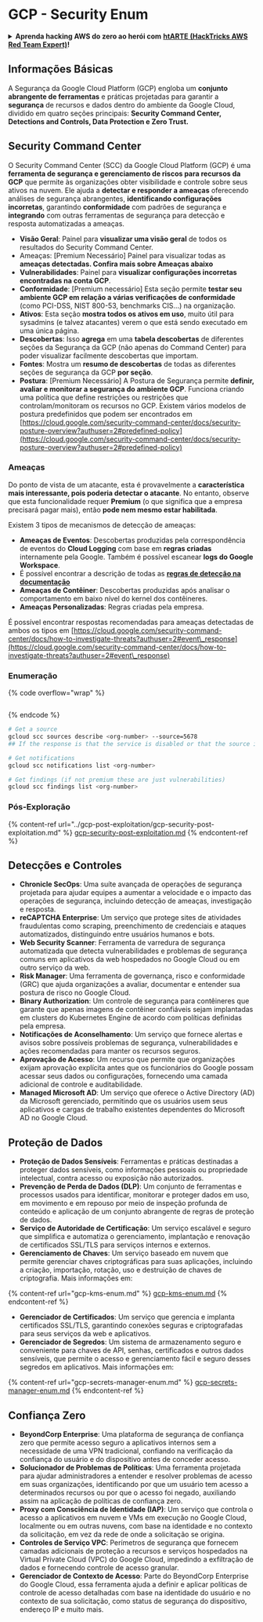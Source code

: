 # GCP - Security Enum

<details>

<summary><strong>Aprenda hacking AWS do zero ao herói com</strong> <a href="https://training.hacktricks.xyz/courses/arte"><strong>htARTE (HackTricks AWS Red Team Expert)</strong></a><strong>!</strong></summary>

Outras maneiras de apoiar o HackTricks:

* Se você quiser ver sua **empresa anunciada no HackTricks** ou **baixar o HackTricks em PDF** Confira os [**PLANOS DE ASSINATURA**](https://github.com/sponsors/carlospolop)!
* Adquira o [**swag oficial PEASS & HackTricks**](https://peass.creator-spring.com)
* Descubra [**A Família PEASS**](https://opensea.io/collection/the-peass-family), nossa coleção exclusiva de [**NFTs**](https://opensea.io/collection/the-peass-family)
* **Junte-se ao** 💬 [**grupo Discord**](https://discord.gg/hRep4RUj7f) ou ao [**grupo telegram**](https://t.me/peass) ou **siga-nos** no **Twitter** 🐦 [**@hacktricks\_live**](https://twitter.com/hacktricks\_live)**.**
* **Compartilhe seus truques de hacking enviando PRs para os** [**HackTricks**](https://github.com/carlospolop/hacktricks) e [**HackTricks Cloud**](https://github.com/carlospolop/hacktricks-cloud) repositórios do github.

</details>

## Informações Básicas

A Segurança da Google Cloud Platform (GCP) engloba um **conjunto abrangente de ferramentas** e práticas projetadas para garantir a **segurança** de recursos e dados dentro do ambiente da Google Cloud, dividido em quatro seções principais: **Security Command Center, Detections and Controls, Data Protection e Zero Trust.**

## **Security Command Center**

O Security Command Center (SCC) da Google Cloud Platform (GCP) é uma **ferramenta de segurança e gerenciamento de riscos para recursos da GCP** que permite às organizações obter visibilidade e controle sobre seus ativos na nuvem. Ele ajuda a **detectar e responder a ameaças** oferecendo análises de segurança abrangentes, **identificando configurações incorretas**, garantindo **conformidade** com padrões de segurança e **integrando** com outras ferramentas de segurança para detecção e resposta automatizadas a ameaças.

* **Visão Geral**: Painel para **visualizar uma visão geral** de todos os resultados do Security Command Center.
* Ameaças: \[Premium Necessário] Painel para visualizar todas as **ameaças detectadas. Confira mais sobre Ameaças abaixo**
* **Vulnerabilidades**: Painel para **visualizar configurações incorretas encontradas na conta GCP**.
* **Conformidade**: \[Premium necessário] Esta seção permite **testar seu ambiente GCP em relação a várias verificações de conformidade** (como PCI-DSS, NIST 800-53, benchmarks CIS...) na organização.
* **Ativos**: Esta seção **mostra todos os ativos em uso**, muito útil para sysadmins (e talvez atacantes) verem o que está sendo executado em uma única página.
* **Descobertas**: Isso **agrega** em uma **tabela descobertas** de diferentes seções da Segurança da GCP (não apenas do Command Center) para poder visualizar facilmente descobertas que importam.
* **Fontes**: Mostra um **resumo de descobertas** de todas as diferentes seções de segurança da GCP **por seção**.
* **Postura**: \[Premium Necessário] A Postura de Segurança permite **definir, avaliar e monitorar a segurança do ambiente GCP**. Funciona criando uma política que define restrições ou restrições que controlam/monitoram os recursos no GCP. Existem vários modelos de postura predefinidos que podem ser encontrados em [https://cloud.google.com/security-command-center/docs/security-posture-overview?authuser=2#predefined-policy](https://cloud.google.com/security-command-center/docs/security-posture-overview?authuser=2#predefined-policy)

### **Ameaças**

Do ponto de vista de um atacante, esta é provavelmente a **característica mais interessante, pois poderia detectar o atacante**. No entanto, observe que esta funcionalidade requer **Premium** (o que significa que a empresa precisará pagar mais), então **pode nem mesmo estar habilitada**.

Existem 3 tipos de mecanismos de detecção de ameaças:

* **Ameaças de Eventos**: Descobertas produzidas pela correspondência de eventos do **Cloud Logging** com base em **regras criadas** internamente pela Google. Também é possível escanear **logs do Google Workspace**.
* É possível encontrar a descrição de todas as [**regras de detecção na documentação**](https://cloud.google.com/security-command-center/docs/concepts-event-threat-detection-overview?authuser=2#how\_works)
* **Ameaças de Contêiner**: Descobertas produzidas após analisar o comportamento em baixo nível do kernel dos contêineres.
* **Ameaças Personalizadas**: Regras criadas pela empresa.

É possível encontrar respostas recomendadas para ameaças detectadas de ambos os tipos em [https://cloud.google.com/security-command-center/docs/how-to-investigate-threats?authuser=2#event\_response](https://cloud.google.com/security-command-center/docs/how-to-investigate-threats?authuser=2#event\_response)

### Enumeração

{% code overflow="wrap" %}
```
```
{% endcode %}

```bash
# Get a source
gcloud scc sources describe <org-number> --source=5678
## If the response is that the service is disabled or that the source is not found, then, it isn't enabled

# Get notifications
gcloud scc notifications list <org-number>

# Get findings (if not premium these are just vulnerabilities)
gcloud scc findings list <org-number>
```

### Pós-Exploração

{% content-ref url="../gcp-post-exploitation/gcp-security-post-exploitation.md" %}
[gcp-security-post-exploitation.md](../gcp-post-exploitation/gcp-security-post-exploitation.md)
{% endcontent-ref %}

## Detecções e Controles

* **Chronicle SecOps**: Uma suíte avançada de operações de segurança projetada para ajudar equipes a aumentar a velocidade e o impacto das operações de segurança, incluindo detecção de ameaças, investigação e resposta.
* **reCAPTCHA Enterprise**: Um serviço que protege sites de atividades fraudulentas como scraping, preenchimento de credenciais e ataques automatizados, distinguindo entre usuários humanos e bots.
* **Web Security Scanner**: Ferramenta de varredura de segurança automatizada que detecta vulnerabilidades e problemas de segurança comuns em aplicativos da web hospedados no Google Cloud ou em outro serviço da web.
* **Risk Manager**: Uma ferramenta de governança, risco e conformidade (GRC) que ajuda organizações a avaliar, documentar e entender sua postura de risco no Google Cloud.
* **Binary Authorization**: Um controle de segurança para contêineres que garante que apenas imagens de contêiner confiáveis sejam implantadas em clusters do Kubernetes Engine de acordo com políticas definidas pela empresa.
* **Notificações de Aconselhamento**: Um serviço que fornece alertas e avisos sobre possíveis problemas de segurança, vulnerabilidades e ações recomendadas para manter os recursos seguros.
* **Aprovação de Acesso**: Um recurso que permite que organizações exijam aprovação explícita antes que os funcionários do Google possam acessar seus dados ou configurações, fornecendo uma camada adicional de controle e auditabilidade.
* **Managed Microsoft AD**: Um serviço que oferece o Active Directory (AD) da Microsoft gerenciado, permitindo que os usuários usem seus aplicativos e cargas de trabalho existentes dependentes do Microsoft AD no Google Cloud.

## Proteção de Dados

* **Proteção de Dados Sensíveis**: Ferramentas e práticas destinadas a proteger dados sensíveis, como informações pessoais ou propriedade intelectual, contra acesso ou exposição não autorizados.
* **Prevenção de Perda de Dados (DLP)**: Um conjunto de ferramentas e processos usados para identificar, monitorar e proteger dados em uso, em movimento e em repouso por meio de inspeção profunda de conteúdo e aplicação de um conjunto abrangente de regras de proteção de dados.
* **Serviço de Autoridade de Certificação**: Um serviço escalável e seguro que simplifica e automatiza o gerenciamento, implantação e renovação de certificados SSL/TLS para serviços internos e externos.
* **Gerenciamento de Chaves**: Um serviço baseado em nuvem que permite gerenciar chaves criptográficas para suas aplicações, incluindo a criação, importação, rotação, uso e destruição de chaves de criptografia. Mais informações em:

{% content-ref url="gcp-kms-enum.md" %}
[gcp-kms-enum.md](gcp-kms-enum.md)
{% endcontent-ref %}

* **Gerenciador de Certificados**: Um serviço que gerencia e implanta certificados SSL/TLS, garantindo conexões seguras e criptografadas para seus serviços da web e aplicativos.
* **Gerenciador de Segredos**: Um sistema de armazenamento seguro e conveniente para chaves de API, senhas, certificados e outros dados sensíveis, que permite o acesso e gerenciamento fácil e seguro desses segredos em aplicativos. Mais informações em:

{% content-ref url="gcp-secrets-manager-enum.md" %}
[gcp-secrets-manager-enum.md](gcp-secrets-manager-enum.md)
{% endcontent-ref %}

## Confiança Zero

* **BeyondCorp Enterprise**: Uma plataforma de segurança de confiança zero que permite acesso seguro a aplicativos internos sem a necessidade de uma VPN tradicional, confiando na verificação da confiança do usuário e do dispositivo antes de conceder acesso.
* **Solucionador de Problemas de Políticas**: Uma ferramenta projetada para ajudar administradores a entender e resolver problemas de acesso em suas organizações, identificando por que um usuário tem acesso a determinados recursos ou por que o acesso foi negado, auxiliando assim na aplicação de políticas de confiança zero.
* **Proxy com Consciência de Identidade (IAP)**: Um serviço que controla o acesso a aplicativos em nuvem e VMs em execução no Google Cloud, localmente ou em outras nuvens, com base na identidade e no contexto da solicitação, em vez da rede de onde a solicitação se origina.
* **Controles de Serviço VPC**: Perímetros de segurança que fornecem camadas adicionais de proteção a recursos e serviços hospedados na Virtual Private Cloud (VPC) do Google Cloud, impedindo a exfiltração de dados e fornecendo controle de acesso granular.
* **Gerenciador de Contexto de Acesso**: Parte do BeyondCorp Enterprise do Google Cloud, essa ferramenta ajuda a definir e aplicar políticas de controle de acesso detalhadas com base na identidade do usuário e no contexto de sua solicitação, como status de segurança do dispositivo, endereço IP e muito mais.
